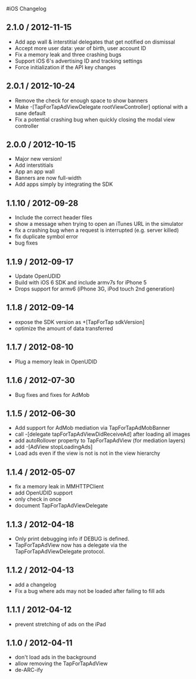#iOS Changelog

## 2.1.0 / 2012-11-15

- Add app wall & interstitial delegates that get notified on dismissal
- Accept more user data: year of birth, user account ID
- Fix a memory leak and three crashing bugs
- Support iOS 6's advertising ID and tracking settings
- Force initialization if the API key changes

## 2.0.1 / 2012-10-24

- Remove the check for enough space to show banners
- Make -[TapForTapAdViewDelegate rootViewController] optional with a sane default
- Fix a potential crashing bug when quickly closing the modal view controller

## 2.0.0 / 2012-10-15

- Major new version!
- Add interstitials
- App an app wall
- Banners are now full-width
- Add apps simply by integrating the SDK

## 1.1.10 / 2012-09-28

- Include the correct header files
- show a message when trying to open an iTunes URL in the simulator
- fix a crashing bug when a request is interrupted (e.g. server killed)
- fix duplicate symbol error
- bug fixes

## 1.1.9 / 2012-09-17

- Update OpenUDID
- Build with iOS 6 SDK and include armv7s for iPhone 5
- Drops support for armv6 (iPhone 3G, iPod touch 2nd generation)

## 1.1.8 / 2012-09-14

- expose the SDK version as +[TapForTap sdkVersion]
- optimize the amount of data transferred

## 1.1.7 / 2012-08-10

- Plug a memory leak in OpenUDID

## 1.1.6 / 2012-07-30

- Bug fixes and fixes for AdMob

## 1.1.5 / 2012-06-30

- Add support for AdMob mediation via TapForTapAdMobBanner
- call -[delegate tapForTapAdViewDidReceiveAd] after loading all images
- add autoRollover property to TapForTapAdView (for mediation layers)
- add -[AdView stopLoadingAds]
- Load ads even if the view is not is not in the view hierarchy

## 1.1.4 / 2012-05-07

- fix a memory leak in MMHTTPClient
- add OpenUDID support
- only check in once
- document TapForTapAdViewDelegate


## 1.1.3 / 2012-04-18

- Only print debugging info if DEBUG is defined.
- TapForTapAdView now has a delegate via the TapForTapAdViewDelegate protocol.

## 1.1.2 / 2012-04-13

- add a changelog
- Fix a bug where ads may not be loaded after failing to fill ads

## 1.1.1 / 2012-04-12

- prevent stretching of ads on the iPad

## 1.1.0 / 2012-04-11

- don't load ads in the background
- allow removing the TapForTapAdView
- de-ARC-ify
